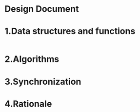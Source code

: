 # Design Document

# 1.Data structures and functions
```

```
# 2.Algorithms

# 3.Synchronization

# 4.Rationale

